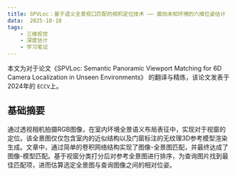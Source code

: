 ```yaml
---
title: SPVLoc：基于语义全景视口匹配的相机定位技术 —— 面向未知环境的六维位姿估计
data:  2025-10-18 
tags:
    - 三维视觉
    - 深度估计
    - 学习笔记
---
```

本文为对于论文《SPVLoc: Semantic Panoramic Viewport Matching for 6D Camera Localization in Unseen Environments》 的翻译与精炼，该论文发表于2024年的 `ECCV`上。

## 基础摘要

通过透视相机拍摄RGB图像，在室内环境全景语义布局表征中，实现对于视窗的定位。该全景图仅仅包含室内的近似结构以及门窗标注的无纹理3D参考模型渲染生成。文章中，通过简单的卷积网络结构实现了图像-全景图匹配，并最终达成了图像-模型匹配。基于视窗分类打分后对参考全景图进行排序，为查询图片找到最佳匹配项，进而估算选定全景图与查询图像之间的相对位姿。


